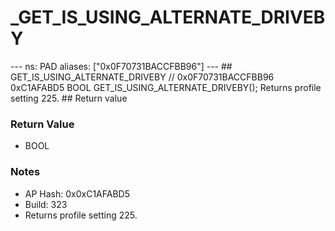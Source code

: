 # _GET_IS_USING_ALTERNATE_DRIVEBY

--- ns: PAD aliases: ["0x0F70731BACCFBB96"] --- ## GET_IS_USING_ALTERNATE_DRIVEBY  // 0x0F70731BACCFBB96 0xC1AFABD5 BOOL GET_IS_USING_ALTERNATE_DRIVEBY();  Returns profile setting 225.  ## Return value

### Return Value
* BOOL

### Notes
* AP Hash: 0x0xC1AFABD5
* Build: 323
* Returns profile setting 225.

